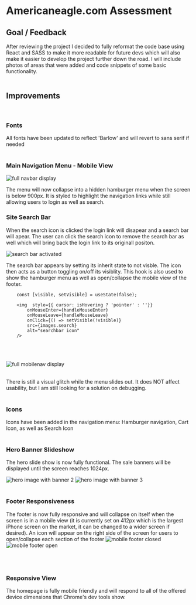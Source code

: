 # Americaneagle.com Assessment

## Goal / Feedback

After reviewing the project I decided to fully reformat the code base using React and SASS to make it more readable for future devs which will also make it easier to develop the project further down the road. I will include photos of areas that were added and code snippets of some basic functionality.
<br><br>
## Improvements
<br>

### Fonts

All fonts have been updated to reflect 'Barlow' and will revert to sans serif if needed
<br>
<br>

### Main Navigation Menu - Mobile View

![full navbar display](/src/assets/readme/mainnav.png)

The menu will now collapse into a hidden hamburger menu when the screen is below 900px. It is styled to highlight the navigation links while still allowing users to login as well as search. 


### Site Search Bar
When the search icon is clicked the login link will disapear and a search bar will apear. The user can click the search icon to remove the search bar as well which will bring back the login link to its originall positon.

![search bar activated](/src//assets/readme/mainnav_activesearch.png)
<br>

The search bar appears by setting its inherit state to not visble. The icon then acts as a button toggling on/off its visiblity. This hook is also used to show the hamburger menu as well as open/collapse the mobile view of the footer.
```
    const [visible, setVisible] = useState(false);

    <img  style={{ cursor: isHovering ? 'pointer' : ''}} 
        onMouseEnter={handleMouseEnter} 
        onMouseLeave={handleMouseLeave} 
        onClick={() => setVisible(!visible)}
        src={images.search} 
        alt="searchbar icon"
    />

```

<br>
<br>

![full mobilenav display](/src//assets/readme/mobilenav.png)

<br>
There is still a visual glitch while the menu slides out. It does NOT affect usability, but I am still looking for a solution on debugging.
<br>
<br>

### Icons
Icons have been added in the navigation menu: Hamburger navigation, Cart Icon, as well as Search Icon
<br>
<br>

### Hero Banner Slideshow
The hero slide show is now fully functional. The sale banners will be displayed until the screen reaches 1024px.

![hero image with banner 2](/src/assets/readme/heroimg-2.png)
![hero image with banner 3](/src/assets/readme/heroimg-3.png)
<br>
<br>

### Footer Responsiveness
The footer is now fully responsive and will collapse on itself when the screen is in a mobile view (it is currently set on 412px which is the largest iPhone screen on the market, it can be changed to a wider screen if desired). An icon will appear on the right side of the screen for users to open/collapse each section of the footer
![mobile footer closed](/src/assets/readme/mobile-footer-closed.png)
![mobile footer open](/src/assets/readme/mobile-footer-open.png)

<br>
<br>

### Responsive View
The homepage is fully mobile friendly and will respond to all of the offered device dimensions that Chrome's dev tools show.
